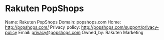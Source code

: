 
# Rakuten PopShops

Name: Rakuten PopShops
Domain: popshops.com
Home: http://popshops.com/
Privacy_policy: http://popshops.com/support/privacy-policy
Email: privacy@popshops.com
Owned_by: Rakuten Marketing
